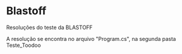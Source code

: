 # Blastoff
Resoluções do teste da BLASTOFF

A resolução se encontra no arquivo "Program.cs", na segunda pasta Teste_Toodoo
